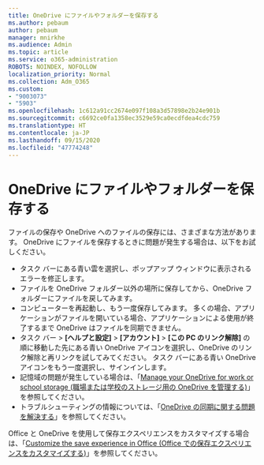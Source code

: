 ```yaml
---
title: OneDrive にファイルやフォルダーを保存する
ms.author: pebaum
author: pebaum
manager: mnirkhe
ms.audience: Admin
ms.topic: article
ms.service: o365-administration
ROBOTS: NOINDEX, NOFOLLOW
localization_priority: Normal
ms.collection: Adm_O365
ms.custom:
- "9003073"
- "5903"
ms.openlocfilehash: 1c612a91cc2674e097f108a3d57898e2b24e901b
ms.sourcegitcommit: c6692ce0fa1358ec3529e59ca0ecdfdea4cdc759
ms.translationtype: HT
ms.contentlocale: ja-JP
ms.lasthandoff: 09/15/2020
ms.locfileid: "47774248"
---
```

# <a name="saving-files-and-folders-to-onedrive"></a>OneDrive にファイルやフォルダーを保存する

ファイルの保存や OneDrive へのファイルの保存には、さまざまな方法があります。 OneDrive にファイルを保存するときに問題が発生する場合は、以下をお試しください。

- タスク バーにある青い雲を選択し、ポップアップ ウィンドウに表示されるエラーを修正します。
- ファイルを OneDrive フォルダー以外の場所に保存してから、OneDrive フォルダーにファイルを戻してみます。
- コンピューターを再起動し、もう一度保存してみます。 多くの場合、アプリケーションがファイルを開いている場合、アプリケーションによる使用が終了するまで OneDrive はファイルを同期できません。    
- タスク バー > **[ヘルプと設定]**  >  **[アカウント]**  >  **[この PC のリンク解除]** の順に移動した先にある青い OneDrive アイコンを選択し、OneDrive のリンク解除と再リンクを試してみてください。 タスク バーにある青い OneDrive アイコンをもう一度選択し、サインインします。
- 記憶域の問題が発生している場合は、「[Manage your OneDrive for work or school storage (職場または学校のストレージ用の OneDrive を管理する)](https://support.microsoft.com/office/manage-your-onedrive-for-work-or-school-storage-31519161-059c-4764-b6f8-f5cd29f7fe68)」を参照してください。
- トラブルシューティングの情報については、「[OneDrive の同期に関する問題を解決する](https://docs.microsoft.com/alchemyinsights/fix-onedrive-sync-issues)」を参照してください。  

Office と OneDrive を使用して保存エクスペリエンスをカスタマイズする場合は、「[Customize the save experience in Office (Office での保存エクスペリエンスをカスタマイズする)](https://support.microsoft.com/office/customize-the-save-experience-in-office-786200a7-f5f2-4d26-a3ae-b78c60dd5d3b)」を参照してください。
